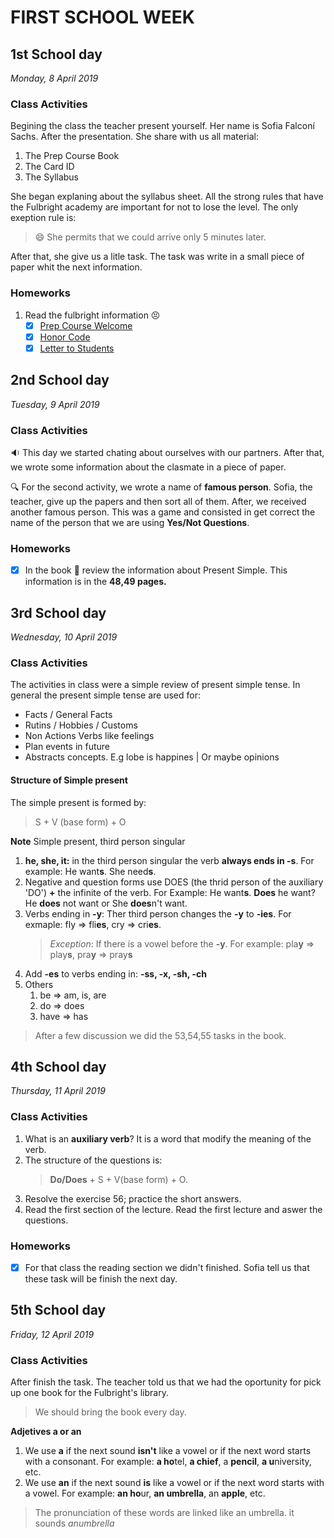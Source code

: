 # FIRST SCHOOL WEEK
## 1st School day
_Monday, 8 April 2019_

### Class Activities
Begining the class the teacher present yourself. Her name is Sofia Falconí Sachs.
After the presentation. She share with us all material:
1. The Prep Course Book
1. The Card ID
1. The Syllabus

She began explaning about the syllabus sheet. All the strong rules that have the Fulbright academy are important for not to lose the level. The only exeption rule is:

> :smile:    She permits that we could arrive only 5 minutes later.  

After that, she give us a litle task. The task was write in a small piece of paper whit the next information.

### Homeworks

1. Read the fulbright information :persevere:
    * [X] [Prep Course Welcome](https://www.fulbright.org.ec/imagenes/CURRENT_STUDENTS_%20WEB_%20PAGE/PREP_COURSE_WELCOME_TO_FULBRIGHT/WelcomeFulbrightCycle22019.pdf)
    * [X] [Honor Code](https://www.fulbright.org.ec/imagenes/CURRENT_STUDENTS_%20WEB_%20PAGE/UPDATED_HONOR_CODE/HonorCode2019.pdf)
    * [X] [Letter to Students](https://www.fulbright.org.ec/imagenes/CURRENT_STUDENTS_%20WEB_%20PAGE/UPDATED_HONOR_CODE/LettertoStudents2019.pdf)

## 2nd School day
_Tuesday, 9 April 2019_

### Class Activities
:sound: This day we started chating about ourselves with our partners. After that, we wrote some information about the clasmate in a piece of paper. 

:mag: For the second activity, we wrote a name of **famous person**. Sofia, the teacher, give up the papers and then sort all of them. After, we received another famous person. This was a game and consisted in get correct the name of the person that we are using **Yes/Not Questions**.

### Homeworks
- [X] In the book :notebook: review the information about Present Simple. This information is in the **48,49 pages.**

## 3rd School day
_Wednesday, 10 April 2019_
### Class Activities
The activities in class were a simple review of present simple tense. In general the present simple tense are used for:
* Facts / General Facts
* Rutins / Hobbies / Customs
* Non Actions Verbs like feelings
* Plan events in future
* Abstracts concepts. E.g lobe is happines | Or maybe opinions

#### Structure of Simple present
The simple present is formed by:

> S + V (base form) + O

**Note** Simple present, third person singular
1. **he, she, it:** in the third person singular the verb **always ends in -s**. For example: He want**s**. She need**s**.
2. Negative and question forms use DOES (the thrid person of the auxiliary 'DO') **+** the infinite of the verb. For Example: He want**s**. **Does** he want? He **does** not want or She **does**n't want.
3. Verbs ending in **-y**: Ther third person changes the **-y** to **-ies**. For exmaple: fly => fli**es**, cry => cri**es**.
   > *Exception*: If there is a vowel before the **-y**. For example: pla**y** => play**s**, pra**y** => pray**s**
4. Add **-es** to verbs ending in: **-ss, -x, -sh, -ch**
5. Others 
   1. be => am, is, are
   2. do => does
   3. have => has

> After a few discussion we did the 53,54,55 tasks in the book.


## 4th School day
_Thursday, 11 April 2019_
### Class Activities
1. What is an **auxiliary verb**? It is a word that modify the meaning of the verb.
2. The structure of the questions is:
   > **Do/Does** + S + V(base form) + O.
3. Resolve the exercise 56; practice the short answers.
4. Read the first section of the lecture. Read the first lecture and aswer the questions.

### Homeworks
-[X] For that class the reading section we didn't finished. Sofia tell us that these task will be finish the next day.

## 5th School day
_Friday, 12 April 2019_
### Class Activities
After finish the task. The teacher told us that we had the oportunity for pick up one book for the Fulbright's library.
> We should bring the book every day.

**Adjetives a or an**
1. We use **a** if the next sound **isn't** like a vowel or if the next word starts with a consonant. For example: **a ho**tel, **a chief**, a **pencil**, **a u**niversity, etc.
2. We use **an** if the next sound **is** like a vowel or if the next word starts with a vowel. For example: **an ho**ur, **an umbrella**, an **apple**, etc.  
> The pronunciation of these words are linked like an umbrella. it sounds *anumbrella*